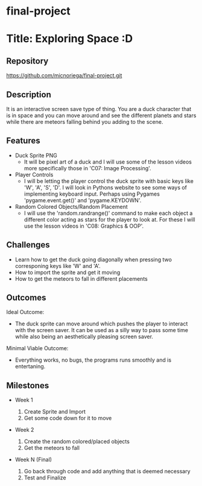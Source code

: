 # final-project

# Title: Exploring Space :D

## Repository
https://github.com/micnoriega/final-project.git

## Description
It is an interactive screen save type of thing. You are a duck character that is in space and you can move around and see the different planets and stars while there are meteors falling behind you adding to the scene.

## Features
- Duck Sprite PNG
	- It will be pixel art of a duck and I will use some of the lesson videos more specifically those in 'C07: Image Processing'. 
- Player Controls
	- I will be letting the player control the duck sprite with basic keys like 'W', 'A', 'S', 'D'. I will look in Pythons website to see some ways of implementing keyboard input. Perhaps using Pygames 'pygame.event.get()' and 'pygame.KEYDOWN'.
- Random Colored Objects/Random Placement
	- I will use the 'random.randrange()' command to make each object a different color acting as stars for the player to look at. For these I will use the lesson videos in 'C08: Graphics & OOP'.

## Challenges
- Learn how to get the duck going diagonally when pressing two corresponing keys like 'W' and 'A'.
- How to import the sprite and get it moving
- How to get the meteors to fall in different placements

## Outcomes
Ideal Outcome:
- The duck sprite can move around which pushes the player to interact with the screen saver. It can be used as a silly way to pass some time while also being an aesthetically pleasing screen saver. 

Minimal Viable Outcome:
- Everything works, no bugs, the programs runs smoothly and is entertaning. 

## Milestones

- Week 1
  1. Create Sprite and Import
  2. Get some code down for it to move

- Week 2
  1. Create the random colored/placed objects
  2. Get the meteors to fall

- Week N (Final)
  1. Go back through code and add anything that is deemed necessary
  2. Test and Finalize
